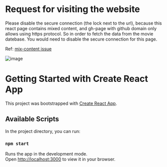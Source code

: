 # Request for visiting the website

Please disable the secure connection (the lock next to the url), because this react page contains mixed content, and gh-page with github domain only allows using https protocol. So in order to fetch the data from the movie datebase. You would need to disable the secure connection for this page.
  
Ref: [mix-content issue](https://developer.mozilla.org/en-US/docs/Web/Security/Mixed_content)

![image](https://user-images.githubusercontent.com/63882653/178728497-b1b9a64b-b00b-496f-a2e2-1d5b02863257.png)


# Getting Started with Create React App

This project was bootstrapped with [Create React App](https://github.com/facebook/create-react-app).

## Available Scripts

In the project directory, you can run:

### `npm start`

Runs the app in the development mode.\
Open [http://localhost:3000](http://localhost:3000) to view it in your browser.

